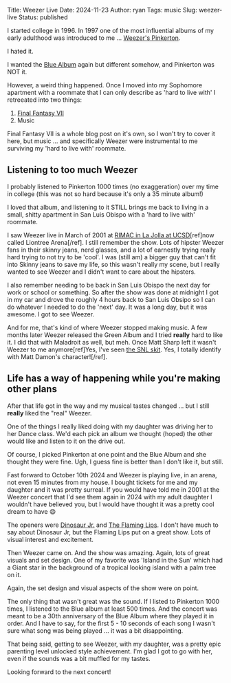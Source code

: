 Title: Weezer Live
Date: 2024-11-23
Author: ryan
Tags: music
Slug: weezer-live
Status: published

I started college in 1996. In 1997 one of the most influential albums of my early adulthood was introduced to me ... [Weezer's Pinkerton](https://en.wikipedia.org/wiki/Pinkerton_(album)).

I hated it.

I wanted the [Blue Album](https://en.wikipedia.org/wiki/Weezer_(Blue_Album)) again but different somehow, and Pinkerton was NOT it.

However, a weird thing happened. Once I moved into my Sophomore apartment with a roommate that I can only describe as 'hard to live with' I retreeated into two things:

1. [Final Fantasy VII](https://en.wikipedia.org/wiki/Final_Fantasy_VII)
2. Music

Final Fantasy VII is a whole blog post on it's own, so I won't try to cover it here, but music ... and specifically Weezer were instrumental to me surviving my 'hard to live with' roommate.

## Listening to too much Weezer

I probably listened to Pinkerton 1000 times (no exaggeration) over my time in college (this was not so hard because it's only a 35 minute album!)

I loved that album, and listening to it STILL brings me back to living in a small, shitty apartment in San Luis Obispo with a 'hard to live with' roommate.

I saw Weezer live in March of 2001 at [RIMAC in La Jolla at UCSD](https://ucsdtritons.com/facilities/liontree-arena/2)[ref]now called Liontree Arena[/ref]. I still remember the show. Lots of hipster Weezer fans in their skinny jeans, nerd glasses, and a lot of earnestly trying really hard trying to not try to be 'cool'. I was (still am) a bigger guy that can't fit into Skinny jeans to save my life, so this wasn't really my scene, but I really wanted to see Weezer and I didn't want to care about the hipsters.

I also remember needing to be back in San Luis Obispo the next day for work or school or something. So after the show was done at midnight I got in my car and drove the roughly 4 hours back to San Luis Obsipo so I can do whatever I needed to do the 'next' day. It was a long day, but it was awesome. I got to see Weezer.

And for me, that's kind of where Weezer stopped making music. A few months later Weezer released the Green Album and I tried **really** hard to like it. I did that with Maladroit as well, but meh. Once Matt Sharp left it wasn't Weezer to me anymore[ref]Yes, I've seen [the SNL skit](https://www.youtube.com/watch?v=ab5WvwfLuLM). Yes, I totally identify with Matt Damon's character![/ref].

## Life has a way of happening while you're making other plans

After that life got in the way and my musical tastes changed ... but I still **really** liked the "real" Weezer.

One of the things I really liked doing with my daughter was driving her to her Dance class. We'd each pick an album we thought (hoped) the other would like and listen to it on the drive out.

Of course, I picked Pinkerton at one point and the Blue Album and she thought they were fine. Ugh, I guess fine is better than I don't like it, but still.

Fast forward to October 10th 2024 and Weezer is playing live, in an arena, not even 15 minutes from my house. I bought tickets for me and my daughter and it was pretty surreal. If you would have told me in 2001 at the Weezer concert that I'd see them again in 2024 with my adult daughter I wouldn't have believed you, but I would have thought it was a pretty cool dream to have 😄

The openers were [Dinosaur Jr.](https://en.wikipedia.org/wiki/Dinosaur_Jr.) and [The Flaming Lips](https://en.wikipedia.org/wiki/The_Flaming_Lips). I don't have much to say about Dinosaur Jr, but the Flaming Lips put on a great show. Lots of visual interest and excitement.

Then Weezer came on. And the show was amazing. Again, lots of great visuals and set design. One of my favorite was 'Island in the Sun' which had a Giant star in the background of a tropical looking island with a palm tree on it.

Again, the set design and visual aspects of the show were on point.

The only thing that wasn't great was the sound. If I listed to Pinkerton 1000 times, I listened to the Blue album at least 500 times. And the concert was meant to be a 30th anniversary of the Blue Album where they played it in order. And I have to say, for the first 5 - 10 seconds of each song I wasn't sure what song was being played ... it was a bit disappointing.

That being said, getting to see Weezer, with my daughter, was a pretty epic parenting level unlocked style achievement. I'm glad I got to go with her, even if the sounds was a bit muffled for my tastes.

Looking forward to the next concert!
